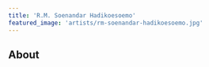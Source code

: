 ```yaml
---
title: 'R.M. Soenandar Hadikoesoemo'
featured_image: 'artists/rm-soenandar-hadikoesoemo.jpg'
---
```


## About


